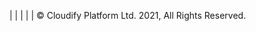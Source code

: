 ---
---
<a href="https://twitter.com/CloudifyHQ" target="_blank" class="social-twitter"><i class="fa fa-twitter"></i></a> | <a href="https://www.linkedin.com/company/17918192/" target="_blank" class="social-linkedin">  <i class="fa fa-linkedin"></i></a> | <a href="https://github.com/cloudify-cosmo/" target="_blank" class="social-github"><i class="fa fa-github"></i></a> | <a href="https://cloudify.co/podcast/" target="_blank" class="social-soundcloud"><i class="fa fa-soundcloud"></i></a> | <a href="http://youtube.com/user/cloudifysource" target="_blank" class="social-youtube"><i class="fa fa-youtube"></i></a> | © Cloudify Platform Ltd. 2021, All Rights Reserved.  

